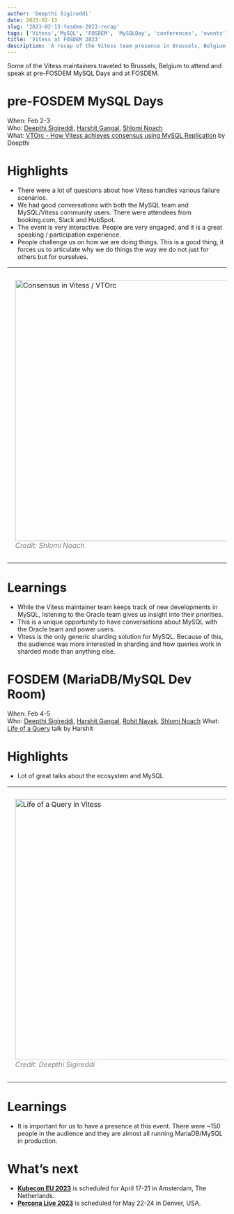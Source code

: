 ```yaml
---
author: 'Deepthi Sigireddi'
date: 2023-02-13
slug: '2023-02-13-fosdem-2023-recap'
tags: ['Vitess','MySQL', 'FOSDEM', 'MySQLDay', 'conferences', 'events']
title: 'Vitess at FOSDEM 2023'
description: 'A recap of the Vitess team presence in Brussels, Belgium'
---
```

Some of the Vitess maintainers traveled to Brussels, Belgium to attend and speak at pre-FOSDEM MySQL Days and at FOSDEM.

# pre-FOSDEM MySQL Days
When: Feb 2-3  
Who: [Deepthi Sigireddi](https://twitter.com/ATechGirl), [Harshit Gangal](https://twitter.com/harshitgangal), [Shlomi Noach](https://twitter.com/ShlomiNoach)  
What: [VTOrc - How Vitess achieves consensus using MySQL Replication](../../files/2023-fosdem/Vitess-Consensus-FOSDEM.pdf) by Deepthi

# Highlights
- There were a lot of questions about how Vitess handles various failure scenarios.
- We had good conversations with both the MySQL team and MySQL/Vitess community users. There were attendees from booking.com, Slack and HubSpot.
- The event is very interactive. People are very engaged, and it is a great speaking / participation experience.
- People challenge us on how we are doing things. This is a good thing, it forces us to articulate why we do things the way we do not just for others but for ourselves.
<table>
<tr>
<td> 
  <p style="padding: 10px">
<img src="/files/2023-fosdem/deepthi-consensus.jpg" alt="Consensus in Vitess / VTOrc" style="width:600px"/> 
  <br>
  <em style="color: grey">Credit: Shlomi Noach</em>
</td>
</tr>
</table>

# Learnings
- While the Vitess maintainer team keeps track of new developments in MySQL, listening to the Oracle team gives us insight into their priorities.
- This is a unique opportunity to have conversations about MySQL with the Oracle team and power users.
- Vitess is the only generic sharding solution for MySQL. Because of this, the audience was more interested in sharding and how queries work in sharded mode than anything else.

# FOSDEM (MariaDB/MySQL Dev Room)
When: Feb 4-5  
Who: [Deepthi Sigireddi](https://twitter.com/ATechGirl), [Harshit Gangal](https://twitter.com/harshitgangal), [Rohit Nayak](https://twitter.com/rohitnayak), [Shlomi Noach](https://twitter.com/ShlomiNoach) 
What: [Life of a Query](https://fosdem.org/2023/schedule/event/life_query_vitess/) talk by Harshit

# Highlights
- Lot of great talks about the ecosystem and MySQL
<table>
<tr>
<td> 
  <p style="padding: 10px">
<img src="/files/2023-fosdem/harshit-life-query.jpg" alt="Life of a Query in Vitess" style="width:600px"/> 
  <br>
  <em style="color: grey">Credit: Deepthi Sigireddi</em>
</td>
<td> 
  <p style="padding: 10px">
<img src="/files/2023-fosdem/team.jpg" alt="Maintainers at FOSDEM" style="width:600px"/> 
  <br>
  <em style="color: grey">Credit: Shlomi Noach</em>
</td>
</tr>
</table>

# Learnings
- It is important for us to have a presence at this event. There were ~150 people in the audience and they are almost all running MariaDB/MySQL in production.

# What’s next
- **[Kubecon EU 2023](https://events.linuxfoundation.org/kubecon-cloudnativecon-europe-2023/)** is scheduled for April 17-21 in Amsterdam, The Netherlands.
- **[Percona Live 2023](https://www.percona.com/live/conferences)** is scheduled for May 22-24 in Denver, USA.
